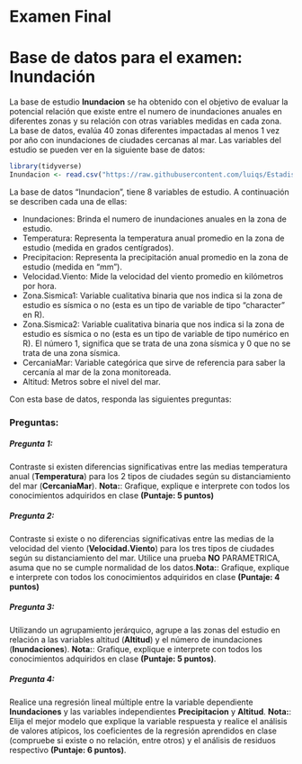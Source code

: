 Examen Final
================

# Base de datos para el examen: Inundación

La base de estudio **Inundacion** se ha obtenido con el objetivo de
evaluar la potencial relación que existe entre el numero de inundaciones
anuales en diferentes zonas y su relación con otras variables medidas en
cada zona. La base de datos, evalúa 40 zonas diferentes impactadas al
menos 1 vez por año con inundaciones de ciudades cercanas al mar. Las
variables del estudio se pueden ver en la siguiente base de datos:

``` r
library(tidyverse)
Inundacion <- read.csv("https://raw.githubusercontent.com/luiqs/Estadistica-Aplicada/main/PDB/Inundacion.csv")
```

La base de datos “Inundacion”, tiene 8 variables de estudio. A
continuación se describen cada una de ellas:

-   Inundaciones: Brinda el numero de inundaciones anuales en la zona de
    estudio.
-   Temperatura: Representa la temperatura anual promedio en la zona de
    estudio (medida en grados centígrados).
-   Precipitacion: Representa la precipitación anual promedio en la zona
    de estudio (medida en “mm”).
-   Velocidad.Viento: Mide la velocidad del viento promedio en
    kilómetros por hora.
-   Zona.Sismica1: Variable cualitativa binaria que nos indica si la
    zona de estudio es sísmica o no (esta es un tipo de variable de tipo
    “character” en R).
-   Zona.Sismica2: Variable cualitativa binaria que nos indica si la
    zona de estudio es sísmica o no (esta es un tipo de variable de tipo
    numérico en R). El número 1, significa que se trata de una zona
    sísmica y 0 que no se trata de una zona sísmica.
-   CercaniaMar: Variable categórica que sirve de referencia para saber
    la cercanía al mar de la zona monitoreada.
-   Altitud: Metros sobre el nivel del mar.

Con esta base de datos, responda las siguientes preguntas:

### Preguntas:

##### Pregunta 1:

Contraste si existen diferencias significativas entre las medias
temperatura anual (**Temperatura**) para los 2 tipos de ciudades según
su distanciamiento del mar (**CercaniaMar**). **Nota:**: Grafique,
explique e interprete con todos los conocimientos adquiridos en clase
**(Puntaje: 5 puntos)**

##### Pregunta 2:

Contraste si existe o no diferencias significativas entre las medias de
la velocidad del viento (**Velocidad.Viento**) para los tres tipos de
ciudades según su distanciamiento del mar. Utilice una prueba **NO**
PARAMETRICA, asuma que no se cumple normalidad de los datos.**Nota:**:
Grafique, explique e interprete con todos los conocimientos adquiridos
en clase **(Puntaje: 4 puntos)**

##### Pregunta 3:

Utilizando un agrupamiento jerárquico, agrupe a las zonas del estudio en
relación a las variables altitud (**Altitud**) y el número de
inundaciones (**Inundaciones**). **Nota:**: Grafique, explique e
interprete con todos los conocimientos adquiridos en clase **(Puntaje: 5
puntos)**.

##### Pregunta 4:

Realice una regresión lineal múltiple entre la variable dependiente
**Inundaciones** y las variables independientes **Precipitacion** y
**Altitud**. **Nota:**: Elija el mejor modelo que explique la variable
respuesta y realice el análisis de valores atípicos, los coeficientes de
la regresión aprendidos en clase (compruebe si existe o no relación,
entre otros) y el análisis de residuos respectivo **(Puntaje: 6
puntos)**.
